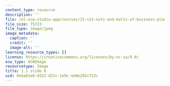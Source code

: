 ```yaml
---
content_type: resource
description: ''
file: /ol-ocw-studio-app/courses/15-s21-nuts-and-bolts-of-business-plans-january-iap-2014/0eba61e6d322d21c1e9cee0e202cf22c_Slide6.JPG
file_size: 75723
file_type: image/jpeg
image_metadata:
  caption: ''
  credit: ''
  image-alt: ''
learning_resource_types: []
license: https://creativecommons.org/licenses/by-nc-sa/4.0/
ocw_type: OCWImage
resourcetype: Image
title: 1.1 slide 6
uid: 0eba61e6-d322-d21c-1e9c-ee0e202cf22c
---
```

